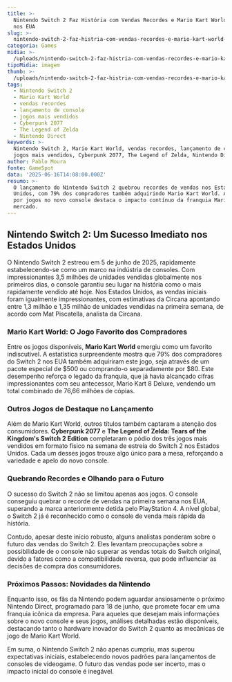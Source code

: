 ```yaml
---
title: >-
  Nintendo Switch 2 Faz História com Vendas Recordes e Mario Kart World Domina
  nos EUA
slug: >-
  nintendo-switch-2-faz-histria-com-vendas-recordes-e-mario-kart-world-domina-nos-eua
categoria: Games
midia: >-
  /uploads/nintendo-switch-2-faz-histria-com-vendas-recordes-e-mario-kart-world-domina-nos-eua-thumb.jpeg
tipoMidia: imagem
thumb: >-
  /uploads/nintendo-switch-2-faz-histria-com-vendas-recordes-e-mario-kart-world-domina-nos-eua-thumb.jpeg
tags:
  - Nintendo Switch 2
  - Mario Kart World
  - vendas recordes
  - lançamento de console
  - jogos mais vendidos
  - Cyberpunk 2077
  - The Legend of Zelda
  - Nintendo Direct
keywords: >-
  Nintendo Switch 2, Mario Kart World, vendas recordes, lançamento de console,
  jogos mais vendidos, Cyberpunk 2077, The Legend of Zelda, Nintendo Direct
author: Pablo Moura
fonte: GameSpot
data: '2025-06-16T14:08:00.000Z'
resumo: >-
  O lançamento do Nintendo Switch 2 quebrou recordes de vendas nos Estados
  Unidos, com 79% dos compradores também adquirindo Mario Kart World. A demanda
  por jogos no novo console destaca o impacto contínuo da franquia Mario Kart no
  mercado.
---
```


## Nintendo Switch 2: Um Sucesso Imediato nos Estados Unidos

O Nintendo Switch 2 estreou em 5 de junho de 2025, rapidamente estabelecendo-se como um marco na indústria de consoles. Com impressionantes 3,5 milhões de unidades vendidas globalmente nos primeiros dias, o console garantiu seu lugar na história como o mais rapidamente vendido até hoje. Nos Estados Unidos, as vendas iniciais foram igualmente impressionantes, com estimativas da Circana apontando entre 1,3 milhão e 1,35 milhão de unidades vendidas na primeira semana, de acordo com Mat Piscatella, analista da Circana.

### Mario Kart World: O Jogo Favorito dos Compradores

Entre os jogos disponíveis, **Mario Kart World** emergiu como um favorito indiscutível. A estatística surpreendente mostra que 79% dos compradores do Switch 2 nos EUA também adquiriram este jogo, seja através de um pacote especial de $500 ou comprando-o separadamente por $80. Este desempenho reforça o legado da franquia, que já havia alcançado cifras impressionantes com seu antecessor, Mario Kart 8 Deluxe, vendendo um total combinado de 76,66 milhões de cópias.

### Outros Jogos de Destaque no Lançamento

Além de Mario Kart World, outros títulos também captaram a atenção dos consumidores. **Cyberpunk 2077** e **The Legend of Zelda: Tears of the Kingdom's Switch 2 Edition** completaram o pódio dos três jogos mais vendidos em formato físico na semana de estreia do Switch 2 nos Estados Unidos. Cada um desses jogos trouxe algo único para a mesa, reforçando a variedade e apelo do novo console.

### Quebrando Recordes e Olhando para o Futuro

O sucesso do Switch 2 não se limitou apenas aos jogos. O console conseguiu quebrar o recorde de vendas na primeira semana nos EUA, superando a marca anteriormente detida pelo PlayStation 4. A nível global, o Switch 2 já é reconhecido como o console de venda mais rápida da história.

Contudo, apesar deste início robusto, alguns analistas ponderam sobre o futuro das vendas do Switch 2. Eles levantam preocupações sobre a possibilidade de o console não superar as vendas totais do Switch original, devido a fatores como a compatibilidade reversa, que pode influenciar as decisões de compra dos consumidores.

### Próximos Passos: Novidades da Nintendo

Enquanto isso, os fãs da Nintendo podem aguardar ansiosamente o próximo Nintendo Direct, programado para 18 de junho, que promete focar em uma franquia icônica da empresa. Para aqueles que desejam mais informações sobre o novo console e seus jogos, análises detalhadas estão disponíveis, destacando tanto o hardware inovador do Switch 2 quanto as mecânicas de jogo de Mario Kart World.

Em suma, o Nintendo Switch 2 não apenas cumpriu, mas superou expectativas iniciais, estabelecendo novos padrões para lançamentos de consoles de videogame. O futuro das vendas pode ser incerto, mas o impacto inicial do console é inegável.
